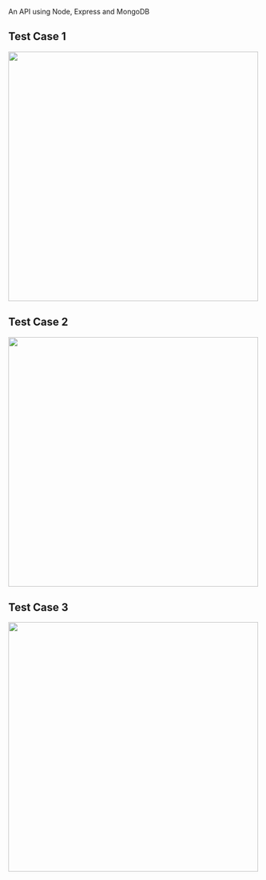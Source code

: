 An API using Node, Express and MongoDB

<h2> Test Case 1 </h2>
<img src="https://i.postimg.cc/QNgh5Rxp/Screenshot-41.png" width="500"/>

<h2> Test Case 2 </h2>
<img src="https://i.postimg.cc/vHQMv3cC/Screenshot-42.png" width="500"/>

<h2> Test Case 3 </h2>
<img src="https://i.postimg.cc/nc0xSBmr/Screenshot-43.png" width="500" />
